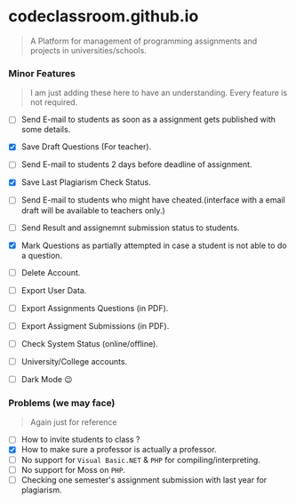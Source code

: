 # codeclassroom.github.io
> A Platform for management of programming
assignments and projects in universities/schools.

### Minor Features
> I am just adding these here to have an understanding. Every feature is not required.

- [ ] Send E-mail to students as soon as a assignment gets published with some details.
- [x] Save Draft Questions (For teacher).
- [ ] Send E-mail to students 2 days before deadline of assignment.
- [x] Save Last Plagiarism Check Status.
- [ ] Send E-mail to students who might have cheated.(interface with a email draft will be available to teachers only.)
- [ ] Send Result and assignemnt submission status to students.
- [x] Mark Questions as partially attempted in case a student is not able to do a question.
- [ ] Delete Account.
- [ ] Export User Data.
- [ ] Export Assignments Questions (in PDF).
- [ ] Export Assigment Submissions (in PDF).
- [ ] Check System Status (online/offline).
- [ ] University/College accounts.
- [ ] Dark Mode :wink:


### Problems (we may face)
> Again just for reference

- [ ] How to invite students to class ?
- [x] How to make sure a professor is actually a professor.
- [ ] No support for `Visual Basic.NET` & `PHP` for compiling/interpreting.
- [ ] No support for Moss on `PHP`.
- [ ] Checking one semester's assignment submission with last year for plagiarism.
